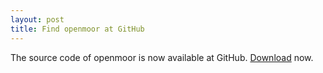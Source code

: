 ```yaml
---
layout: post
title: Find openmoor at GitHub
---
```


The source code of openmoor is now available at GitHub. [Download](https://github.com/chen-lin/openmoor) now.

